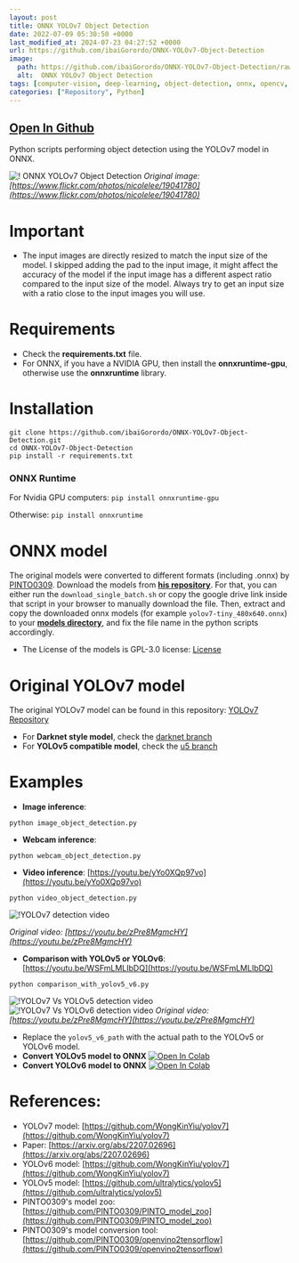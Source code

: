 ```yaml
---
layout: post
title: ONNX YOLOv7 Object Detection
date: 2022-07-09 05:30:50 +0000
last_modified_at: 2024-07-23 04:27:52 +0000
url: https://github.com/ibaiGorordo/ONNX-YOLOv7-Object-Detection
image:
  path: https://github.com/ibaiGorordo/ONNX-YOLOv7-Object-Detection/raw/main/doc/img/detected_objects.jpg
  alt:  ONNX YOLOv7 Object Detection
tags: [computer-vision, deep-learning, object-detection, onnx, opencv, python, yolo, yolov7]
categories: ["Repository", Python]
---
```


## [Open In Github](https://github.com/ibaiGorordo/ONNX-YOLOv7-Object-Detection)

 Python scripts performing object detection using the YOLOv7 model in ONNX.

![! ONNX YOLOv7 Object Detection](https://github.com/ibaiGorordo/ONNX-YOLOv7-Object-Detection/raw/main/doc/img/detected_objects.jpg)
*Original image: [https://www.flickr.com/photos/nicolelee/19041780](https://www.flickr.com/photos/nicolelee/19041780)*

# Important
- The input images are directly resized to match the input size of the model. I skipped adding the pad to the input image, it might affect the accuracy of the model if the input image has a different aspect ratio compared to the input size of the model. Always try to get an input size with a ratio close to the input images you will use.

# Requirements

 * Check the **requirements.txt** file.
 * For ONNX, if you have a NVIDIA GPU, then install the **onnxruntime-gpu**, otherwise use the **onnxruntime** library.

# Installation
```
git clone https://github.com/ibaiGorordo/ONNX-YOLOv7-Object-Detection.git
cd ONNX-YOLOv7-Object-Detection
pip install -r requirements.txt
```
### ONNX Runtime
For Nvidia GPU computers:
`pip install onnxruntime-gpu`

Otherwise:
`pip install onnxruntime`

# ONNX model
The original models were converted to different formats (including .onnx) by [PINTO0309](https://github.com/PINTO0309). Download the models from **[his repository](https://github.com/PINTO0309/PINTO_model_zoo/tree/main/307_YOLOv7)**. For that, you can either run the `download_single_batch.sh` or copy the google drive link inside that script in your browser to manually download the file. Then, extract and copy the downloaded onnx models (for example `yolov7-tiny_480x640.onnx`) to your **[models directory](https://github.com/ibaiGorordo/ONNX-YOLOv7-Object-Detection/tree/main/models)**, and fix the file name in the python scripts accordingly.

- The License of the models is GPL-3.0 license: [License](https://github.com/WongKinYiu/yolov7/blob/main/LICENSE.md)

# Original YOLOv7 model
The original YOLOv7 model can be found in this repository: [YOLOv7 Repository](https://github.com/WongKinYiu/yolov7)
- For **Darknet style model**, check the [darknet branch](https://github.com/WongKinYiu/yolov7/tree/darknet)
- For **YOLOv5 compatible model**, check the [u5 branch](https://github.com/WongKinYiu/yolov7/tree/u5)

# Examples

 * **Image inference**:
 ```
 python image_object_detection.py
 ```

 * **Webcam inference**:
 ```
 python webcam_object_detection.py
 ```

 * **Video inference**: [https://youtu.be/yYo0XQp97vo](https://youtu.be/yYo0XQp97vo)
 ```
 python video_object_detection.py
 ```
 ![!YOLOv7 detection video](https://github.com/ibaiGorordo/ONNX-YOLOv7-Object-Detection/raw/main/doc/img/yolov7_video.gif)

  *Original video: [https://youtu.be/zPre8MgmcHY](https://youtu.be/zPre8MgmcHY)*

 * **Comparison with YOLOv5 or YOLOv6**: [https://youtu.be/WSFmLMLIbDQ](https://youtu.be/WSFmLMLIbDQ)
 ```
 python comparison_with_yolov5_v6.py
 ```
![!YOLOv7 Vs YOLOv5 detection video](https://github.com/ibaiGorordo/ONNX-YOLOv7-Object-Detection/raw/main/doc/img/yolov7_yolov5_video.gif)
![!YOLOv7 Vs YOLOv6 detection video](https://github.com/ibaiGorordo/ONNX-YOLOv7-Object-Detection/raw/main/doc/img/yolov7_yolov6_video.gif)
  *Original video: [https://youtu.be/zPre8MgmcHY](https://youtu.be/zPre8MgmcHY)*

- Replace the `yolov5_v6_path` with the actual path to the YOLOv5 or YOLOv6 model.
- **Convert YOLOv5 model to ONNX** [![Open In Colab](https://colab.research.google.com/assets/colab-badge.svg)](https://colab.research.google.com/drive/1V-F3erKkPun-vNn28BoOc6ENKmfo8kDh?usp=sharing)
- **Convert YOLOv6 model to ONNX** [![Open In Colab](https://colab.research.google.com/assets/colab-badge.svg)](https://colab.research.google.com/drive/1pke1ffMeI2dXkIAbzp6IHWdQ0u8S6I0n?usp=sharing)

# References:
* YOLOv7 model: [https://github.com/WongKinYiu/yolov7](https://github.com/WongKinYiu/yolov7)
* Paper: [https://arxiv.org/abs/2207.02696](https://arxiv.org/abs/2207.02696)
* YOLOv6 model: [https://github.com/WongKinYiu/yolov7](https://github.com/WongKinYiu/yolov7)
* YOLOv5 model: [https://github.com/ultralytics/yolov5](https://github.com/ultralytics/yolov5)
* PINTO0309's model zoo: [https://github.com/PINTO0309/PINTO_model_zoo](https://github.com/PINTO0309/PINTO_model_zoo)
* PINTO0309's model conversion tool: [https://github.com/PINTO0309/openvino2tensorflow](https://github.com/PINTO0309/openvino2tensorflow)
